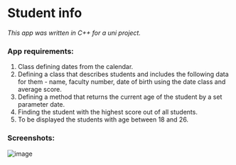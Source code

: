 # Student info 

*This app was written in C++ for a uni project.*

### App requirements:
1. Class defining dates from the calendar.
2. Defining a class that describes students and includes the following data for them - name, faculty number, date of birth using the date class and average score. 
3. Defining a method that returns the current age of the student by a set parameter date.
4. Finding the student with the highest score out of all students.
5. To be displayed the students with age between 18 and 26.

### Screenshots: 
![image](https://user-images.githubusercontent.com/87697061/167213588-b9d3a18e-4d5c-47c2-a641-a1697045e9bf.png)
